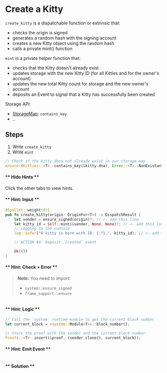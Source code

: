 # Create a Kitty

`create_kitty` is a dispatchable function or extrinsic that:

- checks the origin is signed
- generates a random hash with the signing account
- creates a new Kitty object using the random hash
- calls a private mint() function

`mint` is a private helper function that:

- checks that the Kitty doesn't already exist
- updates storage with the new Kitty ID (for all Kitties and for the owner's account)
- updates the new total Kitty count for storage and the new owner's account
- deposits an Event to signal that a Kitty has successfully been created

Storage API:
- [StorageMap](https://docs.substrate.io/rustdocs/latest/frame_support/storage/types/struct.StorageMap.html): `contains_key`
- ..

## Steps

1. Write `create_kitty` 
1. Write `mint` 
```rust
// Check if the kitty does not already exist in our storage map
ensure!(Kitties::<T>::contains_key(&kitty.dna), Error::<T>::NonExistantKitty);
```

<!-- slide:break-40 -->

<!-- tabs:start -->

#### ** Hide Hints **

Click the other tabs to view hints.

#### ** Hint: Input **

```rust
#[pallet::weight(0)]
pub fn create_kitty(origin: OriginFor<T>) -> DispatchResult {
    let sender = ensure_signed(origin)?; // <- add this line
    let kitty_id = Self::mint(&sender, None, None)?; // <- add this line
    // Logging to the console
    log::info!("A kitty is born with ID: {:?}.", kitty_id); // <- add this line

    // ACTION #4: Deposit `Created` event

    Ok(())
}
```

#### ** Hint: Check + Error **

> **Note:** You need to import:
> * `system::ensure_signed`
> * `frame_support::ensure`

```rust
```

#### ** Hint: Logic **

```rust
// Call the `system` runtime module to get the current block number
let current_block = <system::Module<T>>::block_number();

// Store the proof with the sender and the current block number
Proofs::<T>::insert(&proof, (sender.clone(), current_block));
```

#### ** Hint: Emit Event **

```rust

```

#### ** Solution **

```rust

```

<!-- tabs:end -->
